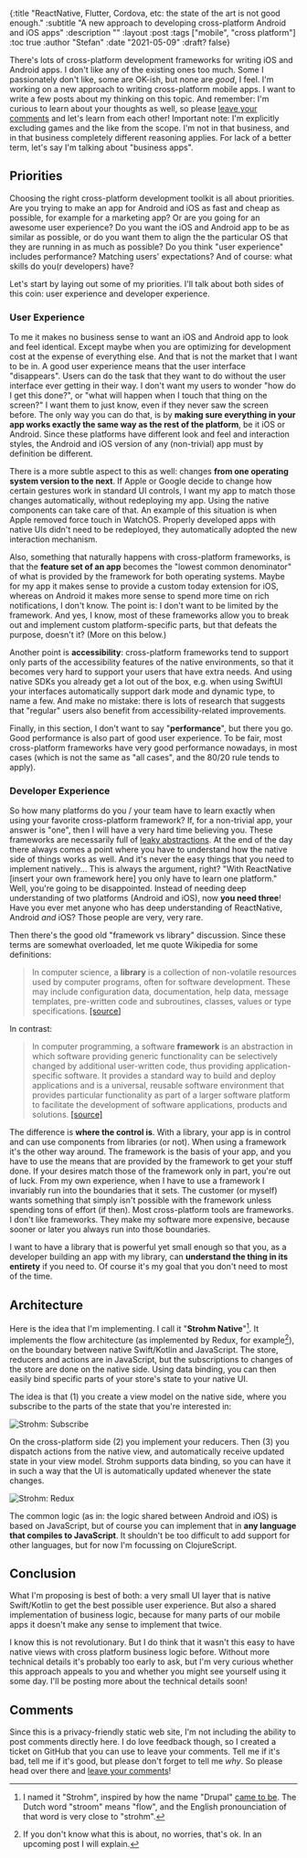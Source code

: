 {:title "ReactNative, Flutter, Cordova, etc: the state of the art is not good enough."
 :subtitle "A new approach to developing cross-platform Android and iOS apps"
 :description ""
 :layout :post
 :tags ["mobile", "cross platform"]
 :toc true
 :author "Stefan"
 :date "2021-05-09"
 :draft? false}

There's lots of cross-platform development frameworks for writing iOS and
Android apps. I don't like any of the existing ones too much. Some I
passionately don't like, some are OK-ish, but none are _good_, I feel. I'm
working on a new approach to writing cross-platform mobile apps. I want to write
a few posts about my thinking on this topic. And remember: I'm curious to learn
about your thoughts as well, so please [leave your comments][comments] and let's
learn from each other! Important note: I'm explicitly excluding games and the
like from the scope. I'm not in that business, and in that business completely
different reasoning applies. For lack of a better term, let's say I'm talking
about "business apps".

## Priorities

Choosing the right cross-platform development toolkit is all about priorities.
Are you trying to make an app for Android and iOS as fast and cheap as possible,
for example for a marketing app? Or are you going for an awesome user
experience? Do you want the iOS and Android app to be as similar as possible, or
do you want them to align the the particular OS that they are running in as much
as possible? Do you think "user experience" includes performance? Matching
users' expectations? And of course: what skills do you(r developers) have?

Let's start by laying out some of my priorities. I'll talk about both sides
of this coin: user experience and developer experience.

### User Experience

To me it makes no business sense to want an iOS and Android app to look and feel
identical. Except maybe when you are optimizing for development cost at the
expense of everything else. And that is not the market that I want to be in. A
good user experience means that the user interface "disappears". Users can do
the task that they want to do without the user interface ever getting in their
way. I don't want my users to wonder "how do I get this done?", or "what will
happen when I touch that thing on the screen?" I want them to just know, even if
they never saw the screen before. The only way you can do that, is by **making
sure everything in your app works exactly the same way as the rest of the
platform**, be it iOS or Android. Since these platforms have different look and
feel and interaction styles, the Android and iOS version of any (non-trivial)
app must by definition be different.

There is a more subtle aspect to this as well: changes **from one operating
system version to the next**. If Apple or Google decide to change how certain
gestures work in standard UI controls, I want my app to match those changes
automatically, without redeploying my app. Using the native components can take
care of that. An example of this situation is when Apple removed force touch in
WatchOS. Properly developed apps with native UIs didn't need to be redeployed,
they automatically adopted the new interaction mechanism.

Also, something that naturally happens with cross-platform frameworks, is that
the **feature set of an app** becomes the "lowest common denominator" of what is
provided by the framework for both operating systems. Maybe for my app it makes
sense to provide a custom today extension for iOS, whereas on Android it makes
more sense to spend more time on rich notifications, I don't know. The point is:
I don't want to be limited by the framework. And yes, I know, most of these
frameworks allow you to break out and implement custom platform-specific parts,
but that defeats the purpose, doesn't it? (More on this below.)

Another point is **accessibility**: cross-platform frameworks tend to support only
parts of the accessibility features of the native environments, so that it
becomes very hard to support your users that have extra needs. And using native
SDKs you already get a lot out of the box, e.g. when using SwiftUI your
interfaces automatically support dark mode and dynamic type, to name a few. And
make no mistake: there is lots of research that suggests that "regular" users
also benefit from accessibility-related improvements.

Finally, in this section, I don't want to say "**performance**", but there you go.
Good performance is also part of good user experience. To be fair, most
cross-platform frameworks have very good performance nowadays, in most cases
(which is not the same as "all cases", and the 80/20 rule tends to apply).

### Developer Experience

So how many platforms do you / your team have to learn exactly when using your
favorite cross-platform framework? If, for a non-trivial app, your answer is
"one", then I will have a very hard time believing you. These frameworks are
necessarily full of [leaky abstractions][wikipedia-leaky-abstraction]. At the
end of the day there always comes a point where you have to understand how the
native side of things works as well. And it's never the easy things that you
need to implement natively... This is always the argument, right? "With
ReactNative [insert your own framework here] you only have to learn one
platform." Well, you're going to be disappointed. Instead of needing deep
understanding of two platforms (Android and iOS), now **you need three**! Have
you ever met anyone who has deep understanding of ReactNative, Android _and_
iOS? Those people are very, very rare.

Then there's the good old "framework vs library" discussion. Since these terms
are somewhat overloaded, let me quote Wikipedia for some definitions:

> In computer science, a **library** is a collection of non-volatile resources used
> by computer programs, often for software development. These may include
> configuration data, documentation, help data, message templates, pre-written
> code and subroutines, classes, values or type specifications.
> [[source]][wikipedia-library]

In contrast:

> In computer programming, a software **framework** is an abstraction in which
> software providing generic functionality can be selectively changed by
> additional user-written code, thus providing application-specific software. It
> provides a standard way to build and deploy applications and is a universal,
> reusable software environment that provides particular functionality as part
> of a larger software platform to facilitate the development of software
> applications, products and solutions. [[source]][wikipedia-framework]

The difference is **where the control is**. With a library, your app is in
control and can use components from libraries (or not). When using a framework
it's the other way around. The framework is the basis of your app, and you have
to use the means that are provided by the framework to get your stuff done. If
your desires match those of the framework only in part, you're out of luck. From
my own experience, when I have to use a framework I invariably run into the
boundaries that it sets. The customer (or myself) wants something that simply
isn't possible with the framework unless spending tons of effort (if then). Most
cross-platform tools are frameworks. I don't like frameworks. They make my
software more expensive, because sooner or later you always run into those
boundaries.

I want to have a library that is powerful yet small enough so that you, as a
developer building an app with my library, can **understand the thing in its
entirety** if you need to. Of course it's my goal that you don't need to most of
the time.

## Architecture

Here is the idea that I'm implementing. I call it "**Strohm Native**"[^strohm].
It implements the flow architecture (as implemented by Redux, for example[^flow]), on
the boundary between native Swift/Kotlin and JavaScript. The store, reducers and
actions are in JavaScript, but the subscriptions to changes of the store are
done on the native side. Using data binding, you can then easily bind specific
parts of your store's state to your native UI.

The idea is that (1) you create a view model on the native side, where you
subscribe to the parts of the state that you're interested in:

![Strohm: Subscribe](/img/strohm-subscribe.jpg)

On the cross-platform side (2) you implement your reducers. Then (3) you
dispatch actions from the native view, and automatically receive updated state
in your view model. Strohm supports data binding, so you can have it in such a
way that the UI is automatically updated whenever the state changes.

![Strohm: Redux](/img/strohm-redux.jpg)

The common logic (as in: the logic shared between Android and iOS) is based on
JavaScript, but of course you can implement that in **any language that compiles
to JavaScript**. It shouldn't be too difficult to add support for other
languages, but for now I'm focussing on ClojureScript.

## Conclusion

What I'm proposing is best of both: a very small UI layer that is native
Swift/Kotlin to get the best possible user experience. But also a shared
implementation of business logic, because for many parts of our mobile apps it
doesn't make any sense to implement that twice.

I know this is not revolutionary. But I do think that it wasn't this easy to
have native views with cross platform business logic before. Without more
technical details it's probably too early to ask, but I'm very curious whether
this approach appeals to you and whether you might see yourself using it some
day. I'll be posting more about the technical details soon!

## Comments

Since this is a privacy-friendly static web site, I'm not including the ability
to post comments directly here. I do love feedback though, so I created a ticket
on GitHub that you can use to leave your comments. Tell me if it's bad, tell me
if it's good, but please don't forget to tell me _why_. So please head over
there and [leave your comments][comments]!

[^strohm]: I named it "Strohm", inspired by how the name "Drupal" [came to
be](https://www.drupal.org/about/history). The Dutch word "stroom" means "flow",
and the English pronounciation of that word is very close to "strohm".
[^flow]: If you don't know what this is about, no worries, that's ok. In an
upcoming post I will explain.

[comments]: https://github.com/svdo/unfolded.dev/issues/5
[wikipedia-library]: https://en.wikipedia.org/wiki/Library_(computing)
[wikipedia-framework]: https://en.wikipedia.org/wiki/Software_framework
[wikipedia-leaky-abstraction]: https://en.wikipedia.org/wiki/Leaky_abstraction
